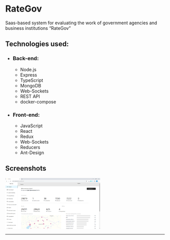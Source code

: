 # RateGov
Saаs-based system for evaluating the work of government agencies and business institutions “RateGov”

## Technologies used:
  - ### Back-end:
    - Node.js
    - Express
    - TypeScript
    - MongoDB
    - Web-Sockets
    - REST API
    - docker-compose
    
  - ### Front-end:
    - JavaScript
    - React
    - Redux
    - Web-Sockets
    - Reducers
    - Ant-Design

## Screenshots
<img src="https://github.com/talapparasat/RateGov/blob/main/screenshots/1.png" width="300"/><hr/>


